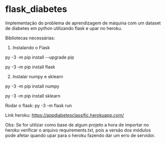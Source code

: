 # flask_diabetes

Implementação do problema de aprendizagem de máquina com um dataset de diabetes em python utilizando flask e upar no heroku.

Bibliotecas necessárias:

1. Instalando o Flask

  py -3 -m pip install --upgrade pip

  py -3 -m pip install flask

2. Instalar numpy e sklearn

  py -3 -m pip install numpy
  
  py -3 -m pip install sklearn

Rodar o flask: py -3 -m flask run

Link heroku: https://appdiabetesclassific.herokuapp.com/

Obs: Se for utilizar como base de algum projeto a hora de importar no heroku verificar o arquivo requirements.txt, pois a versão dos módulos pode afetar quando upar para o heroku fazendo dar um erro de servidor.
